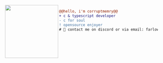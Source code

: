 <img src="https://avatars.githubusercontent.com/u/88046785" align="left" height="175"/>

```diff
@@hello, i'm corruptmemry@@
+ с & typescript developer
- c for soul
! opensource enjoyer
# 📖 contact me on discord or via email: farlowe#3878, farlowe@laem.fun
```
